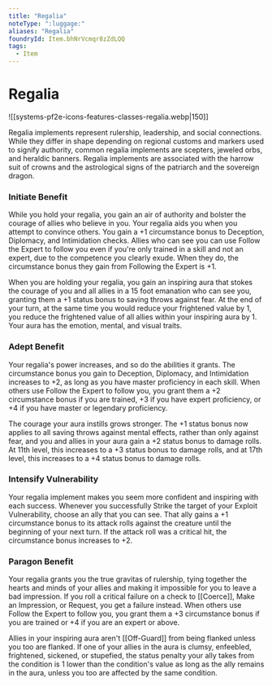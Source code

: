 ```yaml
---
title: "Regalia"
noteType: ":luggage:"
aliases: "Regalia"
foundryId: Item.bhNrVcmqr8zZdLQQ
tags:
  - Item
---
```


# Regalia
![[systems-pf2e-icons-features-classes-regalia.webp|150]]

Regalia implements represent rulership, leadership, and social connections. While they differ in shape depending on regional customs and markers used to signify authority, common regalia implements are scepters, jeweled orbs, and heraldic banners. Regalia implements are associated with the harrow suit of crowns and the astrological signs of the patriarch and the sovereign dragon.

### **Initiate Benefit**

While you hold your regalia, you gain an air of authority and bolster the courage of allies who believe in you. Your regalia aids you when you attempt to convince others. You gain a +1 circumstance bonus to Deception, Diplomacy, and Intimidation checks. Allies who can see you can use Follow the Expert to follow you even if you're only trained in a skill and not an expert, due to the competence you clearly exude. When they do, the circumstance bonus they gain from Following the Expert is +1.

When you are holding your regalia, you gain an inspiring aura that stokes the courage of you and all allies in a 15 foot emanation who can see you, granting them a +1 status bonus to saving throws against fear. At the end of your turn, at the same time you would reduce your frightened value by 1, you reduce the frightened value of all allies within your inspiring aura by 1. Your aura has the emotion, mental, and visual traits.

### **Adept Benefit**

Your regalia's power increases, and so do the abilities it grants. The circumstance bonus you gain to Deception, Diplomacy, and Intimidation increases to +2, as long as you have master proficiency in each skill. When others use Follow the Expert to follow you, you grant them a +2 circumstance bonus if you are trained, +3 if you have expert proficiency, or +4 if you have master or legendary proficiency.

The courage your aura instills grows stronger. The +1 status bonus now applies to all saving throws against mental effects, rather than only against fear, and you and allies in your aura gain a +2 status bonus to damage rolls. At 11th level, this increases to a +3 status bonus to damage rolls, and at 17th level, this increases to a +4 status bonus to damage rolls.

### **Intensify Vulnerability**

Your regalia implement makes you seem more confident and inspiring with each success. Whenever you successfully Strike the target of your Exploit Vulnerability, choose an ally that you can see. That ally gains a +1 circumstance bonus to its attack rolls against the creature until the beginning of your next turn. If the attack roll was a critical hit, the circumstance bonus increases to +2.

### **Paragon Benefit**

Your regalia grants you the true gravitas of rulership, tying together the hearts and minds of your allies and making it impossible for you to leave a bad impression. If you roll a critical failure on a check to [[Coerce]], Make an Impression, or Request, you get a failure instead. When others use Follow the Expert to follow you, you grant them a +3 circumstance bonus if you are trained or +4 if you are an expert or above.

Allies in your inspiring aura aren't [[Off-Guard]] from being flanked unless you too are flanked. If one of your allies in the aura is clumsy, enfeebled, frightened, sickened, or stupefied, the status penalty your ally takes from the condition is 1 lower than the condition's value as long as the ally remains in the aura, unless you too are affected by the same condition.
